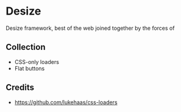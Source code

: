 Desize
======

Desize framework, best of the web joined together by the forces of 

## Collection
* CSS-only loaders
* Flat buttons

## Credits
* https://github.com/lukehaas/css-loaders
